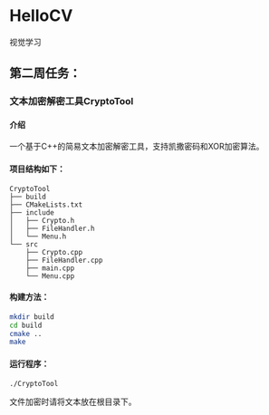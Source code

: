 # HelloCV
视觉学习
## 第二周任务：
### 文本加密解密工具CryptoTool
#### 介绍
一个基于C++的简易文本加密解密工具，支持凯撒密码和XOR加密算法。  
 

#### 项目结构如下：
```plain
CryptoTool
├── build
├── CMakeLists.txt
├── include
│   ├── Crypto.h
│   ├── FileHandler.h
│   └── Menu.h
└── src
    ├── Crypto.cpp
    ├── FileHandler.cpp
    ├── main.cpp
    └── Menu.cpp
```



#### 构建方法：
```bash
mkdir build
cd build
cmake ..
make
```

#### 运行程序：
```bash
./CryptoTool
```

文件加密时请将文本放在根目录下。